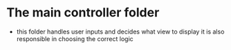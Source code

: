 # The main controller folder

- this folder handles user inputs and decides what view to display
  it is also responsible in choosing the correct logic

<!-- Add notes for later enlightened -->
